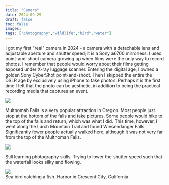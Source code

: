 ```yaml
---
title: "Camera"
date: 2024-09-29
draft: false
toc: false
images:
tags: ["photography","wildlife","bird","water"]
---
```


I got my first "real" camera in 2024 - a camera with a detachable lens and adjustable aperture and shutter speed; it is a Sony a6700 mirrorless. I used point-and-shoot camera growing up when films were the only way to record photos. I remember that people would worry about their films getting exposed under X-ray luggage scanner. Entering the digital age, I owned a golden Sony CyberShot point-and-shoot. Then I skipped the entire the DSLR age by exclusively using iPhone to take photos. Perhaps it is the first time I felt that the photo can be aesthetic, in addition to being the practical recording media that captures an event.

![](/images/wiesendanger.jpg)  

Multnomah Falls is a very popular attraction in Oregon. Most people just stop at the bottom of the falls and take pictures. Some people would hike to the top of the falls and return, which was what I did. This time, however, I went along the Larch Mountain Trail and found Wiesendanger Falls. Significantly fewer people actually walked here, although it was not very far from the top of the Multnomah Falls.

![](/images/nana.jpg)  

Still learning photography skills. Trying to lower the shutter speed such that the waterfall looks silky and flowing.

![](/images/bird-fish.jpg)  
Sea bird catching a fish. Harbor in Crescent City, California.

